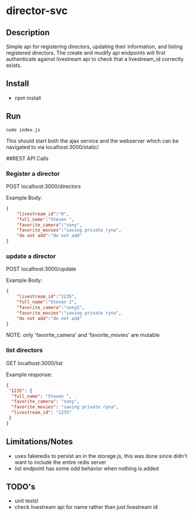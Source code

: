 director-svc
=======

## Description

Simple api for registering directors, updating their information, and listing registered directors.
The create and modify api endpoints will first authenticate against livestream api to check that a livestream_id 
correctly exists.

## Install

* npm install 

## Run

```
node index.js
```

This should start both the ajax service and the webserver which can be navigated to
via localhost:3000/static/

##REST API Calls

### Register a director
POST localhost:3000/directors

Example Body:
```JSON
{
    "livestream_id":"0",
    "full_name":"Steven ",
    "favorite_camera":"sony",
    "favorite_movies":"saving private ryna",
    "do not add":"do not add"
}
```

### update a director
POST localhost:3000/update

Example Body:
```JSON
{
    "livestream_id":"1235",
    "full_name":"Steven 2",
    "favorite_camera":"sony2",
    "favorite_movies":"saving private ryna",
    "do not add":"do not add"
}
```


NOTE:  only 'favorite_camera' and 'favorite_movies' are mutable

### list directors
GET localhost:3000/list

Example response:
```JSON
{
 "1235": {
  "full_name": "Steven ",
  "favorite_camera": "sony",
  "favorite_movies": "saving private ryna",
  "livestream_id": "1235"
 }
}
```

## Limitations/Notes
- uses fakeredis to persist an in the storage.js, this was done since didn't want to include the entire redis server
- list endpoint has some odd behavior when nothing is added

## TODO's
- unit tests!
- check livestream api for name rather than just livestream id
